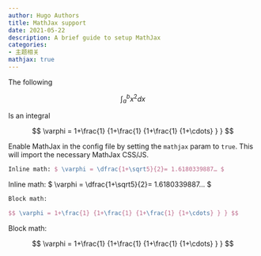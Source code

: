 ```yaml
---
author: Hugo Authors
title: MathJax support
date: 2021-05-22
description: A brief guide to setup MathJax
categories:
- 主题相关
mathjax: true
---
```


The following

$$ \int_{a}^{b} x^2 dx $$

Is an integral

$$ \varphi = 1+\frac{1} {1+\frac{1} {1+\frac{1} {1+\cdots} } } $$

Enable MathJax in the config file by setting the `mathjax` param to `true`. This will import the necessary MathJax CSS/JS. 

```latex
Inline math: $ \varphi = \dfrac{1+\sqrt5}{2}= 1.6180339887… $
```

Inline math: $ \varphi = \dfrac{1+\sqrt5}{2}= 1.6180339887… $

```latex
Block math:

$$ \varphi = 1+\frac{1} {1+\frac{1} {1+\frac{1} {1+\cdots} } } $$
```

Block math:

$$ \varphi = 1+\frac{1} {1+\frac{1} {1+\frac{1} {1+\cdots} } } $$